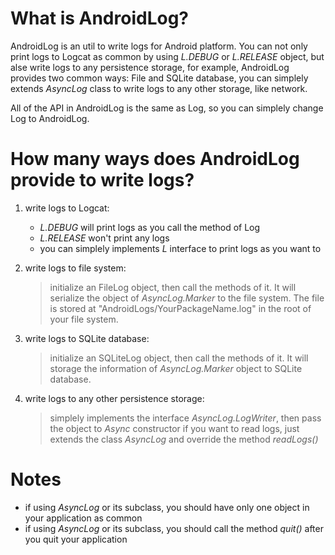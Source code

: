 What is AndroidLog?
===================
AndroidLog is an util to write logs for Android platform. You can not only print logs to Logcat as common by using *L.DEBUG* or *L.RELEASE* object, but alse write logs to any persistence storage, for example, AndroidLog provides two common ways: File and SQLite database, you can simplely extends *AsyncLog* class to write logs to any other storage, like network.

All of the API in AndroidLog is the same as Log, so you can simplely change Log to AndroidLog.


How many ways does AndroidLog provide to write logs?
====================================================
1. write logs to Logcat:
	+ *L.DEBUG* will print logs as you call the method of Log
	+ *L.RELEASE* won't print any logs
	+ you can simplely implements *L* interface to print logs as you want to
	
2. write logs to file system:
	> initialize an FileLog object, then call the methods of it. It will serialize the object of *AsyncLog.Marker* to the file system. The file is stored at "AndroidLogs/YourPackageName.log" in the root of your file system.
	
3. write logs to SQLite database:
	> initialize an SQLiteLog object, then call the methods of it. It will storage the information of *AsyncLog.Marker* object to SQLite database.
	
4. write logs to any other persistence storage:
	> simplely implements the interface *AsyncLog.LogWriter*, then pass the object to *Async* constructor
	> if you want to read logs, just extends the class *AsyncLog* and override the method *readLogs()*
	

Notes
=====
+ if using *AsyncLog* or its subclass, you should have only one object in your application as common
+ if using *AsyncLog* or its subclass, you should call the method *quit()* after you quit your application

